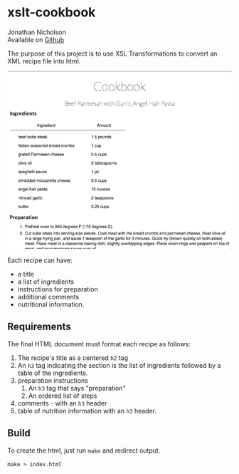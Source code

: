 # xslt-cookbook

Jonathan Nicholson  
Available on [Github](https://github.com/rooftopsparrow/xslt-playground)

The purpose of this project is to use XSL Transformations to convert
an XML recipe file into html.

![Generated Cookbook](cookbook.png)

Each recipe can have:

* a title
* a list of ingredients
* instructions for preparation
* additional comments
* nutritional information.

## Requirements

The final HTML document must format each recipe as follows:

1. The recipe's title as a centered `h2` tag
2. An `h3` tag indicating the section is the list of ingredients followed
by a table of the ingredients.
3. preparation instructions
    1. An `h3` tag that says "preparation"
    2. An ordered list of steps
5. comments - with an `h3` header
6. table of nutrition information with an `h3` header.

## Build

To create the html, just run `make` and redirect output.

```
make > index.html
```
